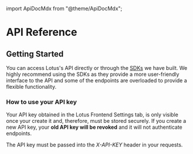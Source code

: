 import ApiDocMdx from "@theme/ApiDocMdx";

# API Reference

## Getting Started

You can access Lotus's API directly or through the [SDKs](./node-guide) we have built. We highly recommend using the SDKs as they provide a more user-friendly interface to the API and some of the endpoints are overloaded to provide a flexible functionality.

### How to use your API key

Your API key obtained in the Lotus Frontend Settings tab, is only visible once your create it and, therefore, must be stored securely. If you create a new API key, your **old API key will be revoked** and it will not authenticate endpoints.

The API key must be passed into the _X-API-KEY_ header in your requests.

<ApiDocMdx id="lotus" />
